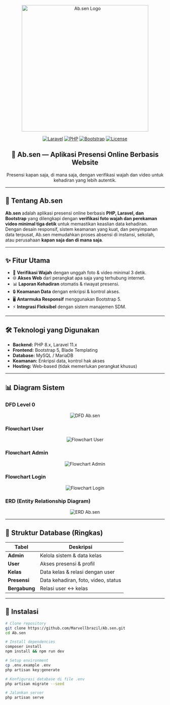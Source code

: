 <p align="center">
  <a href="#" target="_blank">
    <img src="public/logo.png" width="400" alt="Ab.sen Logo">
  </a>
</p>

<p align="center">
  <a href="#"><img src="https://img.shields.io/badge/Laravel-11.x-red?logo=laravel" alt="Laravel"></a>
  <a href="#"><img src="https://img.shields.io/badge/PHP-8.x-blue?logo=php" alt="PHP"></a>
  <a href="#"><img src="https://img.shields.io/badge/Bootstrap-5-purple?logo=bootstrap" alt="Bootstrap"></a>
  <a href="#"><img src="https://img.shields.io/badge/License-MIT-green" alt="License"></a>
</p>

<h2 align="center">📌 Ab.sen — Aplikasi Presensi Online Berbasis Website</h2>

<p align="center">
  Presensi kapan saja, di mana saja, dengan verifikasi wajah dan video untuk kehadiran yang lebih autentik.
</p>

---

## 📖 Tentang Ab.sen
**Ab.sen** adalah aplikasi presensi online berbasis **PHP, Laravel, dan Bootstrap** yang dilengkapi dengan **verifikasi foto wajah dan perekaman video minimal tiga detik** untuk memastikan keaslian data kehadiran.  
Dengan desain responsif, sistem keamanan yang kuat, dan penyimpanan data terpusat, Ab.sen memudahkan proses absensi di instansi, sekolah, atau perusahaan **kapan saja dan di mana saja**.

---

## ✨ Fitur Utama
- 📸 **Verifikasi Wajah** dengan unggah foto & video minimal 3 detik.  
- 🌐 **Akses Web** dari perangkat apa saja yang terhubung internet.  
- 📊 **Laporan Kehadiran** otomatis & riwayat presensi.  
- 🔒 **Keamanan Data** dengan enkripsi & kontrol akses.  
- 🖥 **Antarmuka Responsif** menggunakan Bootstrap 5.  
- ⚡ **Integrasi Fleksibel** dengan sistem manajemen SDM.  

---

## 🛠️ Teknologi yang Digunakan
- **Backend:** PHP 8.x, Laravel 11.x  
- **Frontend:** Bootstrap 5, Blade Templating  
- **Database:** MySQL / MariaDB  
- **Keamanan:** Enkripsi data, kontrol hak akses  
- **Hosting:** Web-based (tidak memerlukan perangkat khusus)  

---

## 📊 Diagram Sistem

### DFD Level 0
<p align="center">
  <img src="public/assets/dfd.png" alt="DFD Ab.sen">
</p>

### Flowchart User
<p align="center">
  <img src="public/assets/flowchart_user.png" alt="Flowchart User">
</p>

### Flowchart Admin
<p align="center">
  <img src="public/assets/flowchart_admin.png" alt="Flowchart Admin">
</p>

### Flowchart Login
<p align="center">
  <img src="public/assets/flowchart_login.png" alt="Flowchart Login">
</p>

### ERD (Entity Relationship Diagram)
<p align="center">
  <img src="public/assets/erd.png" alt="ERD Ab.sen">
</p>

---

## 📂 Struktur Database (Ringkas)
| Tabel | Deskripsi |
|-------|-----------|
| **Admin** | Kelola sistem & data kelas |
| **User** | Akses presensi & profil |
| **Kelas** | Data kelas & relasi dengan user |
| **Presensi** | Data kehadiran, foto, video, status |
| **Bergabung** | Relasi user ↔ kelas |

---

## 🚀 Instalasi
```bash
# Clone repository
git clone https://github.com/Marvellbrazil/Ab.sen.git
cd Ab.sen

# Install dependencies
composer install
npm install && npm run dev

# Setup environment
cp .env.example .env
php artisan key:generate

# Konfigurasi database di file .env
php artisan migrate --seed

# Jalankan server
php artisan serve